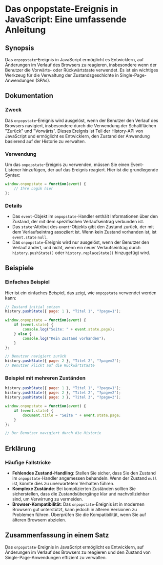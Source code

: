 <!--
Meta Description: # Das onpopstate-Ereignis in JavaScript: Eine umfassende Anleitung ## Synopsis Das `onpopstate`-Ereignis in JavaScript ermöglicht es Entwicklern, auf ...
Meta Keywords: page, onpopstate, der, das, event
-->

# Das onpopstate-Ereignis in JavaScript: Eine umfassende Anleitung

## Synopsis
Das `onpopstate`-Ereignis in JavaScript ermöglicht es Entwicklern, auf Änderungen im Verlauf des Browsers zu reagieren, insbesondere wenn der Benutzer die Vorwärts- oder Rückwärtstaste verwendet. Es ist ein wichtiges Werkzeug für die Verwaltung der Zustandsgeschichte in Single-Page-Anwendungen (SPAs).

## Dokumentation
### Zweck
Das `onpopstate`-Ereignis wird ausgelöst, wenn der Benutzer den Verlauf des Browsers navigiert, insbesondere durch die Verwendung der Schaltflächen "Zurück" und "Vorwärts". Dieses Ereignis ist Teil der History-API von JavaScript und ermöglicht es Entwicklern, den Zustand der Anwendung basierend auf der Historie zu verwalten.

### Verwendung
Um das `onpopstate`-Ereignis zu verwenden, müssen Sie einen Event-Listener hinzufügen, der auf das Ereignis reagiert. Hier ist die grundlegende Syntax:

```javascript
window.onpopstate = function(event) {
    // Ihre Logik hier
};
```

### Details
- Das `event`-Objekt im `onpopstate`-Handler enthält Informationen über den Zustand, der mit dem spezifischen Verlaufseintrag verbunden ist.
- Das `state`-Attribut des `event`-Objekts gibt den Zustand zurück, der mit dem Verlaufseintrag assoziiert ist. Wenn kein Zustand vorhanden ist, ist `event.state` `null`.
- Das `onpopstate`-Ereignis wird nur ausgelöst, wenn der Benutzer den Verlauf ändert, und nicht, wenn ein neuer Verlaufseintrag durch `history.pushState()` oder `history.replaceState()` hinzugefügt wird.

## Beispiele
### Einfaches Beispiel
Hier ist ein einfaches Beispiel, das zeigt, wie `onpopstate` verwendet werden kann:

```javascript
// Zustand initial setzen
history.pushState({ page: 1 }, "Titel 1", "?page=1");

window.onpopstate = function(event) {
    if (event.state) {
        console.log("Seite: " + event.state.page);
    } else {
        console.log("Kein Zustand vorhanden");
    }
};

// Benutzer navigiert zurück
history.pushState({ page: 2 }, "Titel 2", "?page=2");
// Benutzer klickt auf die Rückwärtstaste
```

### Beispiel mit mehreren Zuständen
```javascript
history.pushState({ page: 1 }, "Titel 1", "?page=1");
history.pushState({ page: 2 }, "Titel 2", "?page=2");
history.pushState({ page: 3 }, "Titel 3", "?page=3");

window.onpopstate = function(event) {
    if (event.state) {
        document.title = "Seite " + event.state.page;
    }
};

// Der Benutzer navigiert durch die Historie
```

## Erklärung
### Häufige Fallstricke
- **Fehlendes Zustand-Handling**: Stellen Sie sicher, dass Sie den Zustand im `onpopstate`-Handler angemessen behandeln. Wenn der Zustand `null` ist, könnte dies zu unerwartetem Verhalten führen.
- **Komplexe Zustände**: Bei komplizierten Zuständen sollten Sie sicherstellen, dass die Zustandsübergänge klar und nachvollziehbar sind, um Verwirrung zu vermeiden.
- **Browser-Kompatibilität**: Das `onpopstate`-Ereignis ist in modernen Browsern gut unterstützt, kann jedoch in älteren Versionen zu Problemen führen. Überprüfen Sie die Kompatibilität, wenn Sie auf älteren Browsern abzielen.

## Zusammenfassung in einem Satz
Das `onpopstate`-Ereignis in JavaScript ermöglicht es Entwicklern, auf Änderungen im Verlauf des Browsers zu reagieren und den Zustand von Single-Page-Anwendungen effizient zu verwalten.